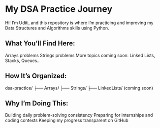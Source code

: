 # My DSA Practice Journey 

Hi! I’m Uditi, and this repository is where I’m practicing and improving my Data Structures and Algorithms skills using Python.
## What You’ll Find Here:
Arrays problems 
Strings problems 
More topics coming soon: Linked Lists, Stacks, Queues..
## How It’s Organized:
dsa-practice/
├── Arrays/
├── Strings/
├── LinkedLists/ (coming soon)
## Why I’m Doing This:
Building daily problem-solving consistency
Preparing for internships and coding contests
Keeping my progress transparent on GitHub

